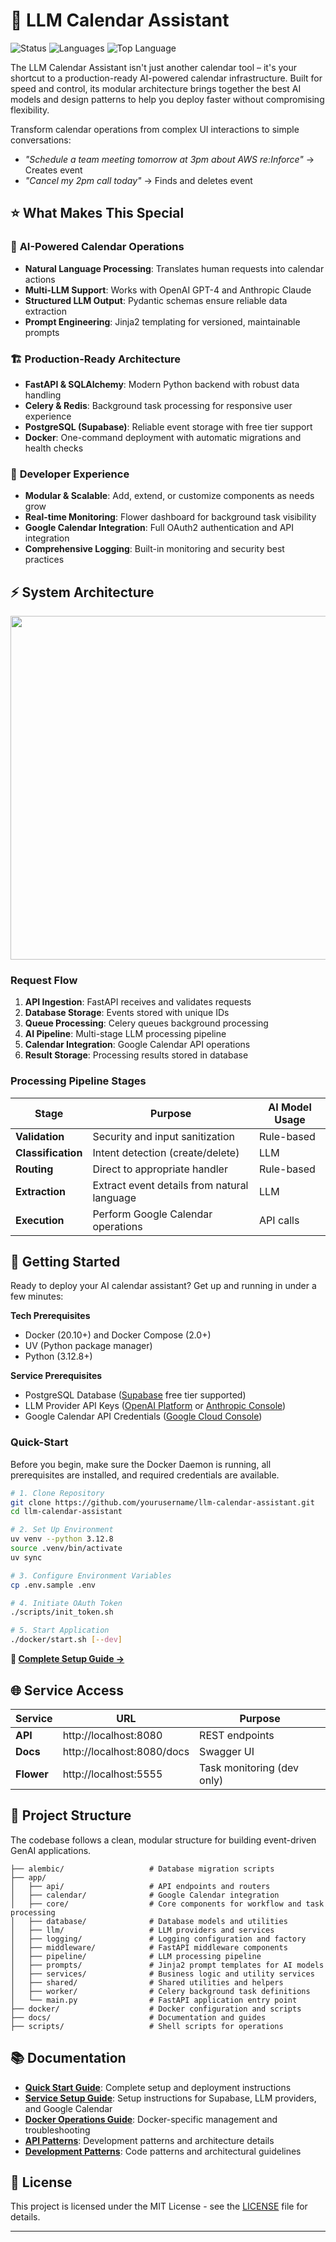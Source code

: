 # 🤖 LLM Calendar Assistant

![Status](https://img.shields.io/badge/-Completed-34A853?style=flat&label=Project&labelColor=23555555)
![Languages](https://img.shields.io/github/languages/count/tmoesl/llm-calendar-assistant?label=Languages)
![Top Language](https://img.shields.io/github/languages/top/tmoesl/llm-calendar-assistant?color=white)


The LLM Calendar Assistant isn't just another calendar tool – it's your shortcut to a production-ready AI-powered calendar infrastructure. Built for speed and control, its modular architecture brings together the best AI models and design patterns to help you deploy faster without compromising flexibility.

Transform calendar operations from complex UI interactions to simple conversations:
- *"Schedule a team meeting tomorrow at 3pm about AWS re:Inforce"* → Creates event
- *"Cancel my 2pm call today"* → Finds and deletes event  

## ⭐ What Makes This Special

### 🤖 **AI-Powered Calendar Operations**
- **Natural Language Processing**: Translates human requests into calendar actions
- **Multi-LLM Support**: Works with OpenAI GPT-4 and Anthropic Claude
- **Structured LLM Output**: Pydantic schemas ensure reliable data extraction
- **Prompt Engineering**: Jinja2 templating for versioned, maintainable prompts

### 🏗️ **Production-Ready Architecture**
- **FastAPI & SQLAlchemy**: Modern Python backend with robust data handling
- **Celery & Redis**: Background task processing for responsive user experience
- **PostgreSQL (Supabase)**: Reliable event storage with free tier support
- **Docker**: One-command deployment with automatic migrations and health checks

### 🔧 **Developer Experience**
- **Modular & Scalable**: Add, extend, or customize components as needs grow
- **Real-time Monitoring**: Flower dashboard for background task visibility
- **Google Calendar Integration**: Full OAuth2 authentication and API integration
- **Comprehensive Logging**: Built-in monitoring and security best practices

## ⚡️ System Architecture

<p align="left">
  <img src="https://drive.google.com/uc?export=view&id=1Jk9NpgRrvgMtofYz1xzFeAzT9GWKGyn3" width="800" height="550">
</p>

### Request Flow
1. **API Ingestion**: FastAPI receives and validates requests
2. **Database Storage**: Events stored with unique IDs
3. **Queue Processing**: Celery queues background processing
4. **AI Pipeline**: Multi-stage LLM processing pipeline
5. **Calendar Integration**: Google Calendar API operations
6. **Result Storage**: Processing results stored in database

### Processing Pipeline Stages
| Stage | Purpose | AI Model Usage |
|-------|---------|----------------|
| **Validation** | Security and input sanitization | Rule-based |
| **Classification** | Intent detection (create/delete) | LLM |
| **Routing** | Direct to appropriate handler | Rule-based |
| **Extraction** | Extract event details from natural language | LLM |
| **Execution** | Perform Google Calendar operations | API calls |

## 🚀 Getting Started

Ready to deploy your AI calendar assistant? Get up and running in under a few minutes:

**Tech Prerequisites**
- Docker (20.10+) and Docker Compose (2.0+)
- UV (Python package manager)
- Python (3.12.8+)

**Service Prerequisites**
- PostgreSQL Database ([Supabase](https://supabase.com/) free tier supported)
- LLM Provider API Keys ([OpenAI Platform](https://platform.openai.com/) or [Anthropic Console](https://console.anthropic.com/))
- Google Calendar API Credentials ([Google Cloud Console](https://console.cloud.google.com/))

### Quick-Start

Before you begin, make sure the Docker Daemon is running, all prerequisites are installed, and required credentials are available.
```bash
# 1. Clone Repository
git clone https://github.com/yourusername/llm-calendar-assistant.git
cd llm-calendar-assistant

# 2. Set Up Environment
uv venv --python 3.12.8
source .venv/bin/activate
uv sync

# 3. Configure Environment Variables
cp .env.sample .env

# 4. Initiate OAuth Token
./scripts/init_token.sh

# 5. Start Application
./docker/start.sh [--dev]
```

**📖 [Complete Setup Guide →](docs/quick-start.md)**

## 🌐 Service Access

| Service | URL | Purpose |
|---------|-----|---------|
| **API** | http://localhost:8080 | REST endpoints |
| **Docs** | http://localhost:8080/docs | Swagger UI |
| **Flower** | http://localhost:5555 | Task monitoring (dev only) |

## 📁 Project Structure

The codebase follows a clean, modular structure for building event-driven GenAI applications.
```
├── alembic/                   # Database migration scripts
├── app/
│   ├── api/                   # API endpoints and routers
│   ├── calendar/              # Google Calendar integration
│   ├── core/                  # Core components for workflow and task processing
│   ├── database/              # Database models and utilities
│   ├── llm/                   # LLM providers and services
│   ├── logging/               # Logging configuration and factory
│   ├── middleware/            # FastAPI middleware components
│   ├── pipeline/              # LLM processing pipeline
│   ├── prompts/               # Jinja2 prompt templates for AI models
│   ├── services/              # Business logic and utility services
│   ├── shared/                # Shared utilities and helpers
│   ├── worker/                # Celery background task definitions
│   └── main.py                # FastAPI application entry point
├── docker/                    # Docker configuration and scripts
├── docs/                      # Documentation and guides
├── scripts/                   # Shell scripts for operations
```

## 📚 Documentation

- **[Quick Start Guide](docs/quick-start.md)**: Complete setup and deployment instructions
- **[Service Setup Guide](docs/service-setup.md)**: Setup instructions for Supabase, LLM providers, and Google Calendar
- **[Docker Operations Guide](docker/README.md)**: Docker-specific management and troubleshooting
- **[API Patterns](docs/api-patterns.md)**: Development patterns and architecture details
- **[Development Patterns](docs/development-patterns.md)**: Code patterns and architectural guidelines

## 📝 License

This project is licensed under the MIT License - see the [LICENSE](LICENSE) file for details.

---
